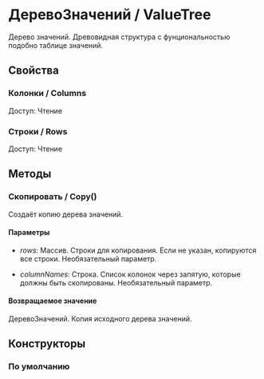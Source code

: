 
# ДеревоЗначений / ValueTree
      

      
    
    
Дерево значений.
Древовидная структура с фунциональностью подобно таблице значений.


  
  
## Свойства
    
### Колонки / Columns
Доступ: Чтение
### Строки / Rows
Доступ: Чтение
## Методы
    
### Скопировать / Copy()
    
    
    
Создаёт копию дерева значений.


  
  
#### Параметры

* *rows*: Массив. Строки для копирования. Если не указан, копируются все строки. Необязательный параметр.

* *columnNames*: Строка. Список колонок через запятую, которые должны быть скопированы. Необязательный параметр.

#### Возвращаемое значение

ДеревоЗначений. Копия исходного дерева значений.

  
## Конструкторы

  
### По умолчанию
    